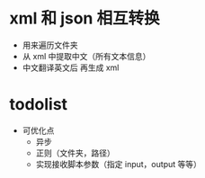 # xml 和 json 相互转换

* 用来遍历文件夹
* 从 xml 中提取中文（所有文本信息）
* 中文翻译英文后 再生成 xml

# todolist

* 可优化点
  * 异步
  * 正则（文件夹，路径）
  * 实现接收脚本参数（指定 input，output 等等）
